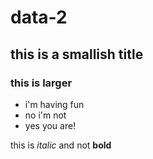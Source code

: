 # data-2

## this is a smallish title

### this is larger

* i'm having fun
* no i'm not
* yes you are!

this is *italic* and not **bold**
